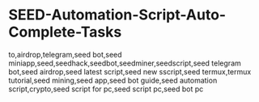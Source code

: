 # SEED-Automation-Script-Auto-Complete-Tasks
to,airdrop,telegram,seed bot,seed miniapp,seed,seedhack,seedbot,seedminer,seedscript,seed telegram bot,seed airdrop,seed latest script,seed new sscript,seed termux,termux tutorial,seed mining,seed app,seed bot guide,seed automation script,crypto,seed script for pc,seed script pc,seed bot pc
